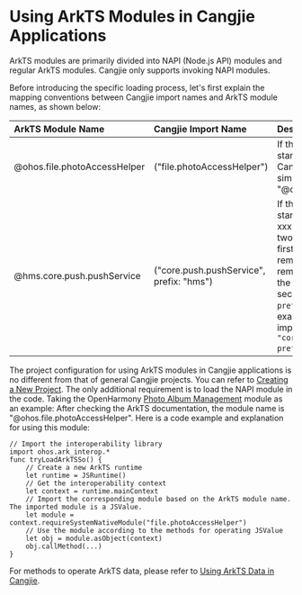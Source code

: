 # Using ArkTS Modules in Cangjie Applications

ArkTS modules are primarily divided into NAPI (Node.js API) modules and regular ArkTS modules. Cangjie only supports invoking NAPI modules.

Before introducing the specific loading process, let's first explain the mapping conventions between Cangjie import names and ArkTS module names, as shown below:

| ArkTS Module Name            | Cangjie Import Name                      | Description                                                  |
| :--------------------------- | :--------------------------------------- | :----------------------------------------------------------- |
| @ohos.file.photoAccessHelper | ("file.photoAccessHelper")               | If the ArkTS module name starts with @ohos, the Cangjie import name simply removes the "@ohos." prefix. |
| @hms.core.push.pushService   | ("core.push.pushService", prefix: "hms") | If the ArkTS module name starts with @xxx (where xxx is not ohos), there are two import names. The first name is the remaining part after removing "@xxx." from the module name, and the second parameter is `prefix: "xxx"`. In this example, the Cangjie import name is `"core.push.pushService", prefix: "hms"`. |

The project configuration for using ArkTS modules in Cangjie applications is no different from that of general Cangjie projects. You can refer to [Creating a New Project](https://docs.openharmony.cn/pages/v5.1/zh-cn/application-dev/quick-start/start-with-ets-stage.md). The only additional requirement is to load the NAPI module in the code. Taking the OpenHarmony [Photo Album Management](https://docs.openharmony.cn/pages/v5.1/zh-cn/application-dev/reference/apis-media-library-kit/js-apis-photoAccessHelper.md) module as an example: After checking the ArkTS documentation, the module name is "@ohos.file.photoAccessHelper". Here is a code example and explanation for using this module:

```cangjie
// Import the interoperability library
import ohos.ark_interop.*
func tryLoadArkTSSo() {
    // Create a new ArkTS runtime
    let runtime = JSRuntime()
    // Get the interoperability context
    let context = runtime.mainContext
    // Import the corresponding module based on the ArkTS module name. The imported module is a JSValue.
    let module = context.requireSystemNativeModule("file.photoAccessHelper")
    // Use the module according to the methods for operating JSValue
    let obj = module.asObject(context)
    obj.callMethod(...)
}
```

For methods to operate ArkTS data, please refer to [Using ArkTS Data in Cangjie](./operating_ArkTS_data.md).